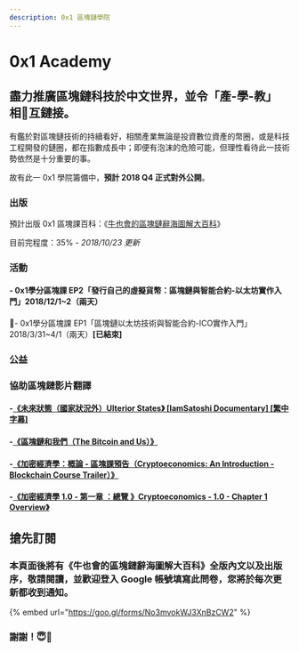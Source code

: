 ```yaml
---
description: 0x1 區塊鏈學院
---
```


# 0x1 Academy

## 盡力推廣區塊鏈科技於中文世界，並令「產-學-教」相互鏈接。

有鑑於對區塊鏈技術的持續看好，相關產業無論是投資數位資產的幣圈，或是科技工程開發的鏈圈，都在指數成長中；即便有泡沫的危險可能，但理性看待此一技術勢依然是十分重要的事。

故有此一 0x1 學院籌備中，**預計 2018 Q4 正式對外公開**。

### 出版

預計出版 0x1 區塊課百科：《[牛也會的區塊鏈辭海圖解大百科](https://blockpedia.gitbook.io/p/)》

目前完程度：35% - _2018/10/23 更新_

### 活動

#### - 0x1學分區塊課 EP2「發行自己的虛擬貨幣：區塊鏈與智能合約-以太坊實作入門」2018/12/1~2（兩天）

- 0x1學分區塊課 EP1「區塊鏈以太坊技術與智能合約-ICO實作入門」2018/3/31~4/1（兩天）**\[已結束\]** 

### 公益

### 協助區塊鏈影片翻譯

#### -[《未來狀態（國家狀況外）](https://youtu.be/3iAzLqtlefg)[Ulterior States](https://youtu.be/3iAzLqtlefg)[》 \[IamSatoshi Documentary\] \[繁中字幕\]](https://youtu.be/3iAzLqtlefg)

#### -[《區塊鏈和我們（The Bitcoin and Us）》](https://www.youtube.com/watch?v=2iF73cybTBs)

#### -[《加密經濟學：概論 - 區塊課預告（Cryptoeconomics: An Introduction - Blockchain Course Trailer）》](https://www.youtube.com/watch?v=m-0escxJ-j8)

#### -[《加密經濟學 1.0 - 第一章 ：總覽 》Cryptoeconomics - 1.0 - Chapter 1 Overview》](https://www.youtube.com/watch?v=VaUTTE5xb54)

## 搶先訂閱

### 本頁面後將有《牛也會的區塊鏈辭海圖解大百科》全版內文以及出版序，敬請閱讀，並歡迎登入 Google 帳號填寫此問卷，您將於每次更新都收到通知。

{% embed url="https://goo.gl/forms/No3mvokWJ3XnBzCW2" %}

### 謝謝！😇🙇‍

